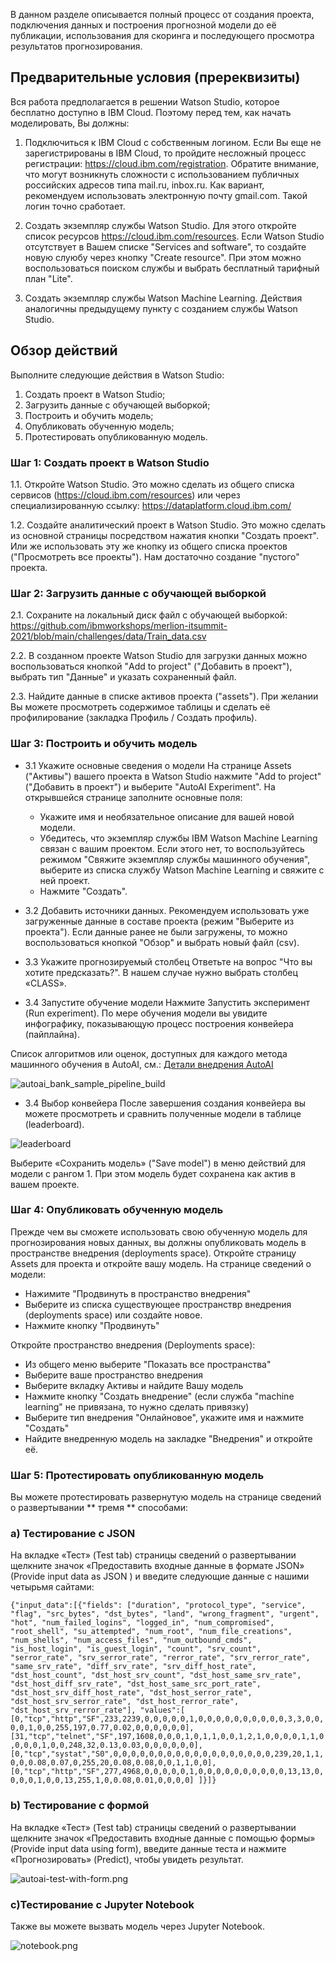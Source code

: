 В данном разделе описывается полный процесс от создания проекта, подключения данных и построения прогнозной модели до её публикации, использования для скоринга и последующего просмотра результатов прогнозирования.

## Предварительные условия (пререквизиты)
Вся работа предполагается в решении Watson Studio, которое бесплатно доступно в IBM Cloud. Поэтому перед тем, как начать моделировать, Вы должны:

1. Подключиться к IBM Cloud с собственным логином. Если Вы еще не зарегистрированы в IBM Cloud, то пройдите несложный процесс регистрации: https://cloud.ibm.com/registration. Обратите внимание, что могут возникнуть сложности с использованием публичных российских адресов типа mail.ru, inbox.ru. Как вариант, рекомендуем использовать электронную почту gmail.com. Такой логин точно сработает.

2. Создать экземпляр службы Watson Studio. Для этого откройте список ресурсов https://cloud.ibm.com/resources. Если Watson Studio отсутствует в Вашем списке "Services and software", то создайте новую слуюбу через кнопку "Create resource". При этом можно воспользоваться поиском службы и выбрать бесплатный тарифный план "Lite".

3. Создать экземпляр службы Watson Machine Learning. Действия аналогичны предыдущему пункту с созданием службы Watson Studio.


## Обзор действий

Выполните следующие действия в Watson Studio:

1. Создать проект в Watson Studio;
2. Загрузить данные с обучающей выборкой;
3. Построить и обучить модель;
4. Опубликовать обученную модель;
5. Протестировать опубликованную модель.


### Шаг 1: Создать проект в Watson Studio
1.1. Откройте Watson Studio. Это можно сделать из общего списка сервисов (https://cloud.ibm.com/resources) или через специализированную ссылку: https://dataplatform.cloud.ibm.com/

1.2. Создайте аналитический проект в Watson Studio. 
Это можно сделать из основной страницы посредством нажатия кнопки "Создать проект". Или же использовать эту же кнопку из общего списка проектов ("Просмотреть все проекты"). Нам достаточно создание "пустого" проекта.


### Шаг 2: Загрузить данные с обучающей выборкой
2.1. Сохраните на локальный диск файл с обучающей выборкой: https://github.com/ibmworkshops/merlion-itsummit-2021/blob/main/challenges/data/Train_data.csv

2.2. В созданном проекте Watson Studio для загрузки данных можно воспользоваться кнопкой "Add to project" ("Добавить в проект"), выбрать тип "Данные" и указать сохраненный файл.

2.3. Найдите данные в списке активов проекта ("assets"). При желании Вы можете просмотреть содержимое таблицы и сделать её профилирование (закладка Профиль / Создать профиль). 


### Шаг 3: Построить и обучить модель
* 3.1 Укажите основные сведения о модели
На странице Assets ("Активы") вашего проекта в Watson Studio нажмите "Add to project" ("Добавить в проект") и выберите "AutoAI Experiment".
На открывшейся странице заполните основные поля:
   - Укажите имя и необязательное описание для вашей новой модели.
   - Убедитесь, что экземпляр службы IBM Watson Machine Learning связан с вашим проектом. Если этого нет, то воспользуйтесь режимом "Свяжите экземпляр службы машинного обучения", выберите из списка службу  Watson Machine Learning и свяжите с ней проект. 
   - Нажмите "Создать".

* 3.2 Добавить источники данных. Рекомендуем использовать уже загруженные данные в составе проекта (режим "Выберите из проекта"). Если данные ранее не были загружены, то можно воспользоваться кнопкой "Обзор" и выбрать новый файл (csv).

* 3.3 Укажите прогнозируемый столбец
Ответьте на вопрос "Что вы хотите предсказать?". В нашем случае нужно выбрать столбец «CLASS».

* 3.4 Запустите обучение модели
Нажмите Запустить эксперимент (Run experiment). По мере обучения модели вы увидите инфографику, показывающую процесс построения конвейера (пайплайна).

Список алгоритмов или оценок, доступных для каждого метода машинного обучения в AutoAI, см.: [Детали внедрения AutoAI](https://dataplatform.cloud.ibm.com/docs/content/wsj/analyze-data/autoai-details.html?audience=wdp)

![autoai_bank_sample_pipeline_build](https://github.com/vperrinfr/network_intrusion/blob/master/images/autoai_bank_sample_pipeline_build2.png)

* 3.4 Выбор конвейера
После завершения создания конвейера вы можете просмотреть и сравнить полученные модели в таблице (leaderboard).

![leaderboard](https://github.com/vperrinfr/network_intrusion/blob/master/images/autoai_bank_sample_leaderboard2.png)

Выберите «Сохранить модель» ("Save model") в меню действий для модели с рангом 1. При этом модель будет сохранена как актив в вашем проекте.

### Шаг 4: Опубликовать обученную модель
Прежде чем вы сможете использовать свою обученную модель для прогнозирования новых данных, вы должны опубликовать модель в пространстве внедрения (deployments space).
Откройте страницу Assets для проекта и откройте вашу модель. На странице сведений о модели:

   - Нажимите "Продвинуть в пространство внедрения"
   - Выберите из списка существующее пространствр внедрения (deployments space) или создайте новое.
   - Нажмите кнопку "Продвинуть"

Откройте пространство внедрения (Deployments space):

   - Из общего меню выберите "Показать все пространства"
   - Выберите ваше пространство внедрения
   - Выберите вкладку Активы и найдите Вашу модель
   - Нажмите кнопку "Создать внедрение" (если служба "machine learning" не привязана, то нужно сделать привязку)
   - Выберите тип внедрения "Онлайновое", укажите имя и нажмите "Создать"
   - Найдите внедренную модель на закладке "Внедрения" и откройте её.
    
   
### Шаг 5: Протестировать опубликованную модель
Вы можете протестировать развернутую модель на странице сведений о развертывании ** тремя ** способами:

### a) Тестирование с JSON
На вкладке «Тест» (Test tab) страницы сведений о развертывании щелкните значок «Предоставить входные данные в формате JSON» (Provide input data as JSON ) и введите следующие данные с нашими четырьмя сайтами:

```{"input_data":[{"fields": ["duration", "protocol_type", "service", "flag", "src_bytes", "dst_bytes", "land", "wrong_fragment", "urgent", "hot", "num_failed_logins", "logged_in", "num_compromised", "root_shell", "su_attempted", "num_root", "num_file_creations", "num_shells", "num_access_files", "num_outbound_cmds", "is_host_login", "is_guest_login", "count", "srv_count", "serror_rate", "srv_serror_rate", "rerror_rate", "srv_rerror_rate", "same_srv_rate", "diff_srv_rate", "srv_diff_host_rate", "dst_host_count", "dst_host_srv_count", "dst_host_same_srv_rate", "dst_host_diff_srv_rate", "dst_host_same_src_port_rate", "dst_host_srv_diff_host_rate", "dst_host_serror_rate", "dst_host_srv_serror_rate", "dst_host_rerror_rate", "dst_host_srv_rerror_rate"], "values":[ [0,"tcp","http","SF",233,2239,0,0,0,0,0,1,0,0,0,0,0,0,0,0,0,0,3,3,0,0,0,0,1,0,0,255,197,0.77,0.02,0,0,0,0,0,0], [31,"tcp","telnet","SF",197,1608,0,0,0,1,0,1,1,0,0,1,2,1,0,0,0,0,1,1,0,0,0,0,1,0,0,248,32,0.13,0.03,0,0,0,0,0,0], [0,"tcp","systat","S0",0,0,0,0,0,0,0,0,0,0,0,0,0,0,0,0,0,0,239,20,1,1,0,0,0.08,0.07,0,255,20,0.08,0.08,0,0,1,1,0,0], [0,"tcp","http","SF",277,4968,0,0,0,0,0,1,0,0,0,0,0,0,0,0,0,0,13,13,0,0,0,0,1,0,0,13,255,1,0,0.08,0.01,0,0,0,0] ]}]}```

### b) Тестирование с формой
На вкладке «Тест» (Test tab) страницы сведений о развертывании щелкните значок «Предоставить входные данные с помощью формы» (Provide input data using form), введите данные теста и нажмите «Прогнозировать» (Predict), чтобы увидеть результат.

![autoai-test-with-form.png](https://github.com/vperrinfr/network_intrusion/blob/master/images/autoai-test-with-form.png)


### c)Тестирование с Jupyter Notebook

Также вы можете вызвать модель через Jupyter Notebook.

![notebook.png](https://github.com/vperrinfr/network_intrusion/blob/master/images/notebook.png)

